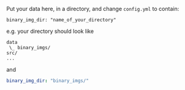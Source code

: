 Put your data here, in a directory, and change `config.yml` to contain:
```
binary_img_dir: "name_of_your_directory"
```

e.g. your directory should look like
```
data
 \_ binary_imgs/
src/
...
```

and 
```yaml
binary_img_dir: "binary_imgs/"
```